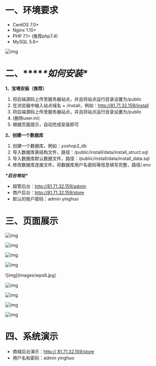 # 一、环境要求

- CentOS 7.0+
-  Nginx 1.10+
- PHP 7.1+ (推荐php7.4)
- MySQL 5.6+

![img](images/wps1.jpg) 

# 二、\*******\*如何安装\****

**1、宝塔安装（推荐）**

1. 将后端源码上传至服务器站点，并且将站点运行目录设置为/public
2. 在浏览器中输入站点域名 + /install，例如：http://81.71.32.159/install
3. 将后端源码上传至服务器站点，并且将站点运行目录设置为/public
4. (删除user.ini)
5.  根据页面提示，自动完成安装即可

**2、创建一个数据库**

1. 创建一个数据库，例如：yoshop2_db
2.  导入数据库表结构文件，路径：/public/install/data/install_struct.sql
3. 导入数据库默认数据文件，路径：/public/install/data/install_data.sql
4. 修改数据库连接文件，将数据库用户名密码等信息填写完整，路径/.env

***\*后台地址\****

- 超管后台：http://81.71.32.159/admin
- 商户后台：http://81.71.32.159/store
- 默认的账户密码：admin yinghuo

# 三、页面展示

![img](images/wps2.jpg) 

![img](images/wps3.jpg) 

![img](images/wps4.jpg) 

![img](images/wps5.jpg) 

![img](images/wps6.jpg） 

![img](images/wps7.jpg)

![img](images/wps8.jpg)

![img](images/wps9.jpg)

![img](images/wps10.jpg)

# 四、系统演示

- 商城后台演示：[http:// 81.71.32.159/store](http://159.75.34.12/store)
- 用户名和密码：admin yinghuo 